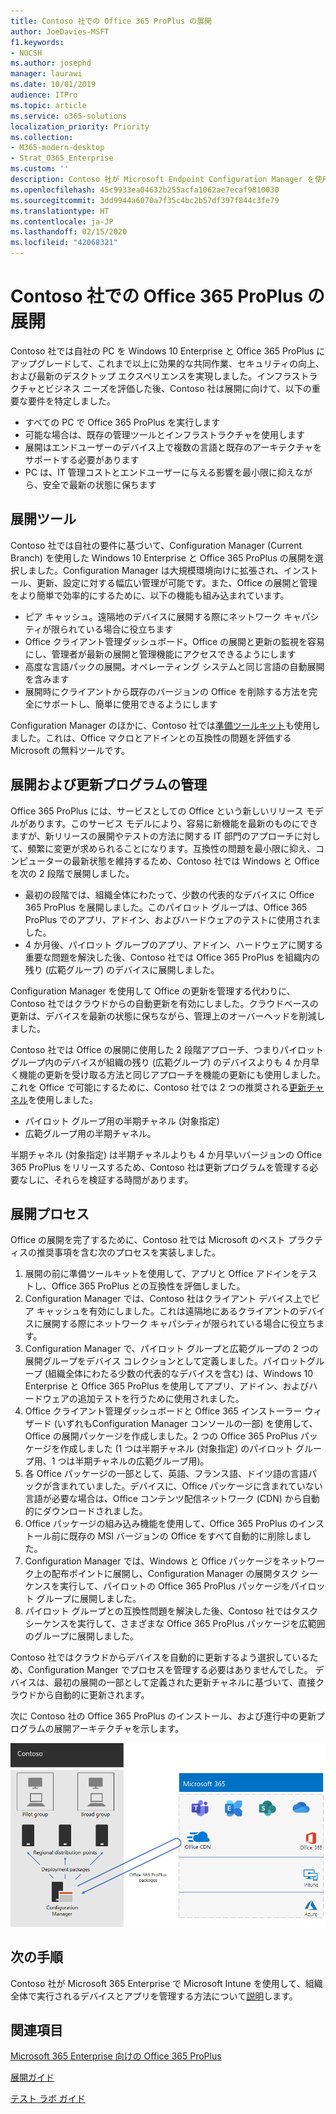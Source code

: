 ```yaml
---
title: Contoso 社での Office 365 ProPlus の展開
author: JoeDavies-MSFT
f1.keywords:
- NOCSH
ms.author: josephd
manager: laurawi
ms.date: 10/01/2019
audience: ITPro
ms.topic: article
ms.service: o365-solutions
localization_priority: Priority
ms.collection:
- M365-modern-desktop
- Strat_O365_Enterprise
ms.custom: ''
description: Contoso 社が Microsoft Endpoint Configuration Manager を使用して Office 365 ProPlus を展開する方法について説明します。
ms.openlocfilehash: 45c9933ea04632b255acfa1062ae7ecaf9810030
ms.sourcegitcommit: 3dd9944a6070a7f35c4bc2b57df397f844c3fe79
ms.translationtype: HT
ms.contentlocale: ja-JP
ms.lasthandoff: 02/15/2020
ms.locfileid: "42068321"
---
```

# <a name="office-365-proplus-deployment-for-contoso"></a>Contoso 社での Office 365 ProPlus の展開

Contoso 社では自社の PC を Windows 10 Enterprise と Office 365 ProPlus にアップグレードして、これまで以上に効果的な共同作業、セキュリティの向上、および最新のデスクトップ エクスペリエンスを実現しました。インフラストラクチャとビジネス ニーズを評価した後、Contoso 社は展開に向けて、以下の重要な要件を特定しました。

- すべての PC で Office 365 ProPlus を実行します
- 可能な場合は、既存の管理ツールとインフラストラクチャを使用します
- 展開はエンドユーザーのデバイス上で複数の言語と既存のアーキテクチャをサポートする必要があります
- PC は、IT 管理コストとエンドユーザーに与える影響を最小限に抑えながら、安全で最新の状態に保ちます

## <a name="deployment-tools"></a>展開ツール

Contoso 社では自社の要件に基づいて、Configuration Manager (Current Branch) を使用した Windows 10 Enterprise と Office 365 ProPlus の展開を選択しました。Configuration Manager は大規模環境向けに拡張され、インストール、更新、設定に対する幅広い管理が可能です。また、Office の展開と管理をより簡単で効率的にするために、以下の機能も組み込まれています。

- ピア キャッシュ。遠隔地のデバイスに展開する際にネットワーク キャパシティが限られている場合に役立ちます
- Office クライアント管理ダッシュボード。Office の展開と更新の監視を容易にし、管理者が最新の展開と管理機能にアクセスできるようにします
- 高度な言語パックの展開。オペレーティング システムと同じ言語の自動展開を含みます
- 展開時にクライアントから既存のバージョンの Office を削除する方法を完全にサポートし、簡単に使用できるようにします

Configuration Manager のほかに、Contoso 社では[準備ツールキット](https://docs.microsoft.com/deployoffice/use-the-readiness-toolkit-to-assess-application-compatibility-for-office-365-pro)も使用しました。これは、Office マクロとアドインとの互換性の問題を評価する Microsoft の無料ツールです。

## <a name="managing-the-deployment-and-updates"></a>展開および更新プログラムの管理

Office 365 ProPlus には、サービスとしての Office という新しいリリース モデルがあります。このサービス モデルにより、容易に新機能を最新のものにできますが、新リリースの展開やテストの方法に関する IT 部門のアプローチに対して、頻繁に変更が求められることになります。互換性の問題を最小限に抑え、コンピューターの最新状態を維持するため、Contoso 社では Windows と Office を次の 2 段階で展開しました。 

- 最初の段階では、組織全体にわたって、少数の代表的なデバイスに Office 365 ProPlus を展開しました。このパイロット グループは、Office 365 ProPlus でのアプリ、アドイン、およびハードウェアのテストに使用されました。
- 4 か月後、パイロット グループのアプリ、アドイン、ハードウェアに関する重要な問題を解決した後、Contoso 社では Office 365 ProPlus を組織内の残り (広範グループ) のデバイスに展開しました。 

Configuration Manager を使用して Office の更新を管理する代わりに、Contoso 社ではクラウドからの自動更新を有効にしました。クラウドベースの更新は、デバイスを最新の状態に保ちながら、管理上のオーバーヘッドを削減しました。 

Contoso 社では Office の展開に使用した 2 段階アプローチ、つまりパイロット グループ内のデバイスが組織の残り (広範グループ) のデバイスよりも 4 か月早く機能の更新を受け取る方法と同じアプローチを機能の更新にも使用しました。これを Office で可能にするために、Contoso 社では 2 つの推奨される[更新チャネル](https://docs.microsoft.com/DeployOffice/overview-of-update-channels-for-office-365-proplus)を使用しました。 

- パイロット グループ用の半期チャネル (対象指定) 
- 広範グループ用の半期チャネル。 

半期チャネル (対象指定) は半期チャネルよりも 4 か月早いバージョンの Office 365 ProPlus をリリースするため、Contoso 社は更新プログラムを管理する必要なしに、それらを検証する時間があります。 

## <a name="deployment-process"></a>展開プロセス

Office の展開を完了するために、Contoso 社では Microsoft のベスト プラクティスの推奨事項を含む次のプロセスを実装しました。

1. 展開の前に準備ツールキットを使用して、アプリと Office アドインをテストし、Office 365 ProPlus との互換性を評価しました。
2. Configuration Manager では、Contoso 社はクライアント デバイス上でピア キャッシュを有効にしました。これは遠隔地にあるクライアントのデバイスに展開する際にネットワーク キャパシティが限られている場合に役立ちます。 
3. Configuration Manager で、パイロット グループと広範グループの 2 つの展開グループをデバイス コレクションとして定義しました。パイロットグループ (組織全体にわたる少数の代表的なデバイスを含む) は、Windows 10 Enterprise と Office 365 ProPlus を使用してアプリ、アドイン、およびハードウェアの追加テストを行うために使用されました。 
4. Office クライアント管理ダッシュボードと Office 365 インストーラー ウィザード (いずれもConfiguration Manager コンソールの一部) を使用して、Office の展開パッケージを作成しました。2 つの Office 365 ProPlus パッケージを作成しました (1 つは半期チャネル (対象指定) のパイロット グループ用、1 つは半期チャネルの広範グループ用)。 
5. 各 Office パッケージの一部として、英語、フランス語、ドイツ語の言語パックが含まれていました。デバイスに、Office パッケージに含まれていない言語が必要な場合は、Office コンテンツ配信ネットワーク (CDN) から自動的にダウンロードされました。
6. Office パッケージの組み込み機能を使用して、Office 365 ProPlus のインストール前に既存の MSI バージョンの Office をすべて自動的に削除しました。
7. Configuration Manager では、Windows と Office パッケージをネットワーク上の配布ポイントに展開し、Configuration Manager の展開タスク シーケンスを実行して、パイロットの Office 365 ProPlus パッケージをパイロット グループに展開しました。
8. パイロット グループとの互換性問題を解決した後、Contoso 社ではタスク シーケンスを実行して、さまざまな Office 365 ProPlus パッケージを広範囲のグループに展開しました。

Contoso 社ではクラウドからデバイスを自動的に更新するよう選択しているため、Configuration Manger でプロセスを管理する必要はありませんでした。 デバイスは、最初の展開の一部として定義された更新チャネルに基づいて、直接クラウドから自動的に更新されます。 

次に Contoso 社の Office 365 ProPlus のインストール、および進行中の更新プログラムの展開アーキテクチャを示します。

![Contoso 社の Office 365 ProPlus の展開インフラストラクチャ](../media/contoso-o365pp/contoso-o365pp-fig1.png)
 
## <a name="next-step"></a>次の手順

Contoso 社が Microsoft 365 Enterprise で Microsoft Intune を使用して、組織全体で実行されるデバイスとアプリを管理する方法について[説明](contoso-mdm.md)します。

## <a name="see-also"></a>関連項目

[Microsoft 365 Enterprise 向けの Office 365 ProPlus](office365proplus-infrastructure.md)

[展開ガイド](deploy-microsoft-365-enterprise.md)

[テスト ラボ ガイド](m365-enterprise-test-lab-guides.md)

